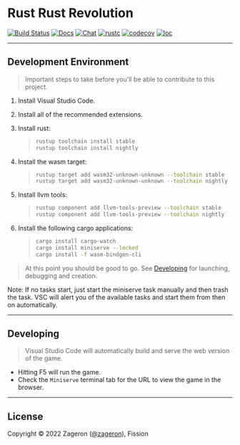 # Rust Rust Revolution

[![Build Status]][actions]
[![Docs]][mdbook]
[![Chat]][discord]
[![rustc](https://img.shields.io/badge/rustc-1.64-lightgray.svg?style=round)](https://www.rust-lang.org/)
[![codecov](https://codecov.io/gh/flashflashrevolution/rrr/branch/main/graph/badge.svg?token=2V0ZGQ04IK)](https://codecov.io/gh/flashflashrevolution/rrr)
[![loc](https://tokei.rs/b1/github/flashflashrevolution/rrr)](flashflashrevolution/rrr)

[actions]: https://github.com/flashflashrevolution/rrr/actions?query=branch%3Amain
[build status]: https://img.shields.io/github/workflow/status/flashflashrevolution/rrr/CI/main?logo=github
[chat]: https://img.shields.io/discord/196381154880782336?logo=discord
[discord]: https://discord.gg/ffr
[docs]: https://img.shields.io/badge/docs-book-blue?logo=gitbook
[license]: https://img.shields.io/github/license/flashflashrevolution/rrr?color=blue
[license file]: LICENSE
[mdbook]: https://rrr.flashflashrevolution.com/book/

---

## Development Environment

> Important steps to take before you'll be able to contribute to this project.

1. Install Visual Studio Code.
2. Install all of the recommended extensions.
3. Install rust:

   > ```sh
   > rustup toolchain install stable
   > rustup toolchain install nightly
   > ```

4. Install the wasm target:

   > ```sh
   > rustup target add wasm32-unknown-unknown --toolchain stable
   > rustup target add wasm32-unknown-unknown --toolchain nightly
   > ```

5. Install llvm tools:

   > ```sh
   > rustup component add llvm-tools-preview --toolchain stable
   > rustup component add llvm-tools-preview --toolchain nightly
   > ```

6. Install the following cargo applications:

   > ```sh
   > cargo install cargo-watch
   > cargo install miniserve --locked
   > cargo install -f wasm-bindgen-cli
   > ```

> At this point you should be good to go.
> See [Developing](#developing) for launching, debugging and creation.

Note: If no tasks start, just start the miniserve task manually and then trash the task.
VSC will alert you of the available tasks and start them from then on automatically.

---

## Developing

> Visual Studio Code will automatically build and serve the web version of the game.

- Hitting F5 will run the game.
- Check the `Miniserve` terminal tab for the URL to view the game in the browser.

---

## License

Copyright © 2022 Zageron ([@zageron](https://twitter.com/zageron)), Fission
